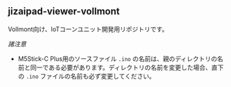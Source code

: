 ## jizaipad-viewer-vollmont

Vollmont向け、IoTコーンユニット開発用リポジトリです。

*諸注意*
- M5Stick-C Plus用のソースファイル `.ino` の名前は、親のディレクトリの名前と同一である必要があります。ディレクトリの名前を変更した場合、直下の `.ino` ファイルの名前も必ず変更してください。
